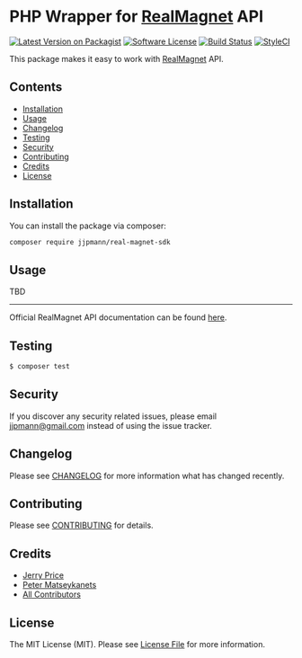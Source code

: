 # PHP Wrapper for [RealMagnet](http://www.realmagnet.com) API

[![Latest Version on Packagist](https://img.shields.io/packagist/v/jjpmann/real-magnet-sdk.svg?style=flat-square)](https://packagist.org/packages/jjpmann/real-magnet-sdk)
[![Software License](https://img.shields.io/badge/license-MIT-brightgreen.svg?style=flat-square)](LICENSE.md)
[![Build Status](https://img.shields.io/travis/jjpmann/real-magnet-sdk/master.svg?style=flat-square)](https://travis-ci.org/jjpmann/real-magnet-sdk)
[![StyleCI](https://styleci.io/repos/63074207/shield)](https://styleci.io/repos/63074207)

This package makes it easy to work with [RealMagnet](http://www.realmagnet.com) API.

## Contents

- [Installation](#installation)
- [Usage](#usage)
- [Changelog](#changelog)
- [Testing](#testing)
- [Security](#security)
- [Contributing](#contributing)
- [Credits](#credits)
- [License](#license)

## Installation

You can install the package via composer:

``` bash
composer require jjpmann/real-magnet-sdk
```

## Usage

TBD

---
Official RealMagnet API documentation can be found [here](https://dna.magnetmail.net/ApiAdapter/Rest/help
). 

## Testing

``` bash
$ composer test
```

## Security

If you discover any security related issues, please email jjpmann@gmail.com instead of using the issue tracker.

## Changelog

Please see [CHANGELOG](CHANGELOG.md) for more information what has changed recently.

## Contributing

Please see [CONTRIBUTING](CONTRIBUTING.md) for details.

## Credits

- [Jerry Price](https://github.com/jjpmann)
- [Peter Matseykanets](https://github.com/pmatseykanets)
- [All Contributors](../../contributors)

## License

The MIT License (MIT). Please see [License File](LICENSE.md) for more information.



